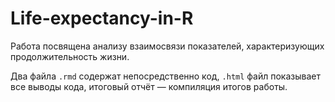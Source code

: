 # Life-expectancy-in-R
Работа посвящена анализу взаимосвязи показателей, характеризующих продолжительность жизни.

Два файла `.rmd` содержат непосредственно код, `.html` файл показывает все выводы кода, итоговый отчёт &mdash; компиляция итогов работы.
